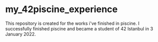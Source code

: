 # my_42piscine_experience

This repository is created for the works i've finished in piscine. I successfully finished piscine and became a student of 42 Istanbul in 3 January 2022.
